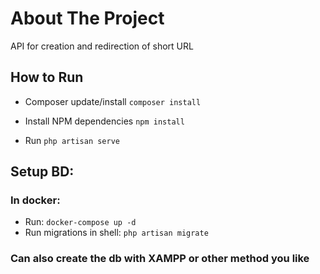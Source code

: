# About The Project

API for creation and redirection of short URL

## How to Run

-   Composer update/install `composer install`

-   Install NPM dependencies `npm install`

-   Run `php artisan serve`

## Setup BD:

### In docker:

-   Run: `docker-compose up -d`
-   Run migrations in shell: `php artisan migrate`

### Can also create the db with XAMPP or other method you like
